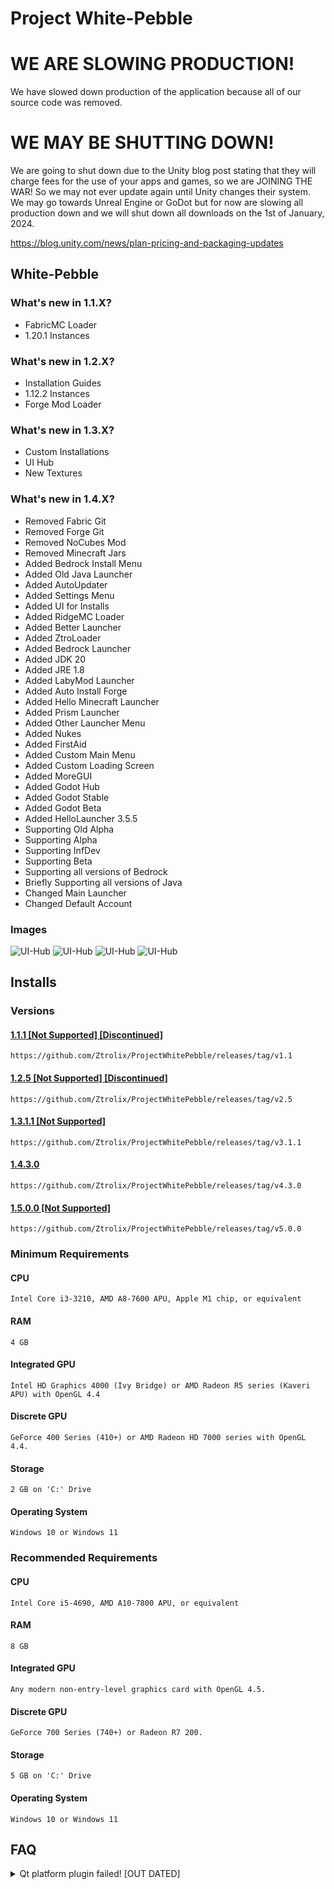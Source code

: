 # Project White-Pebble

# WE ARE SLOWING PRODUCTION!
We have slowed down production of the application because all of our source code was removed.

# WE MAY BE SHUTTING DOWN!
We are going to shut down due to the Unity blog post stating that they will charge fees for the use of your apps and games, so we are JOINING THE WAR! So we may not ever update again until Unity changes their system. We may go towards Unreal Engine or GoDot but for now are slowing all production down and we will shut down all downloads on the 1st of January, 2024.

https://blog.unity.com/news/plan-pricing-and-packaging-updates

## White-Pebble


### What's new in 1.1.X?

- FabricMC Loader
- 1.20.1 Instances

### What's new in 1.2.X?

- Installation Guides
- 1.12.2 Instances
- Forge Mod Loader

### What's new in 1.3.X?

- Custom Installations
- UI Hub
- New Textures

### What's new in 1.4.X?

- Removed Fabric Git
- Removed Forge Git
- Removed NoCubes Mod
- Removed Minecraft Jars
- Added Bedrock Install Menu
- Added Old Java Launcher
- Added AutoUpdater
- Added Settings Menu
- Added UI for Installs
- Added RidgeMC Loader
- Added Better Launcher
- Added ZtroLoader
- Added Bedrock Launcher
- Added JDK 20
- Added JRE 1.8
- Added LabyMod Launcher
- Added Auto Install Forge
- Added Hello Minecraft Launcher
- Added Prism Launcher
- Added Other Launcher Menu
- Added Nukes
- Added FirstAid
- Added Custom Main Menu
- Added Custom Loading Screen
- Added MoreGUI
- Added Godot Hub
- Added Godot Stable
- Added Godot Beta
- Added HelloLauncher 3.5.5
- Supporting Old Alpha 
- Supporting Alpha
- Supporting InfDev
- Supporting Beta
- Supporting all versions of Bedrock
- Briefly Supporting all versions of Java
- Changed Main Launcher
- Changed Default Account

### Images

![UI-Hub](https://github.com/Ztrolix/ProjectWhitePebble/blob/main/ui-hub.png?raw=true)
![UI-Hub](https://github.com/Ztrolix/ProjectWhitePebble/blob/main/java.png?raw=true)
![UI-Hub](https://github.com/Ztrolix/ProjectWhitePebble/blob/main/old-java.png?raw=true)
![UI-Hub](https://github.com/Ztrolix/ProjectWhitePebble/blob/main/bedrock.png?raw=true)

## Installs

### Versions
#### [1.1.1 [Not Supported] [Discontinued]](https://github.com/Ztrolix/ProjectWhitePebble/releases/tag/v1.1)
    https://github.com/Ztrolix/ProjectWhitePebble/releases/tag/v1.1
#### [1.2.5 [Not Supported] [Discontinued]](https://github.com/Ztrolix/ProjectWhitePebble/releases/tag/v2.5)
    https://github.com/Ztrolix/ProjectWhitePebble/releases/tag/v2.5
#### [1.3.1.1 [Not Supported]](https://github.com/Ztrolix/ProjectWhitePebble/releases/tag/v3.1.1)
    https://github.com/Ztrolix/ProjectWhitePebble/releases/tag/v3.1.1
#### [1.4.3.0](https://github.com/Ztrolix/ProjectWhitePebble/releases/tag/v4.3.0)
    https://github.com/Ztrolix/ProjectWhitePebble/releases/tag/v4.3.0
#### [1.5.0.0 [Not Supported]](https://github.com/Ztrolix/ProjectWhitePebble/releases/tag/v4.4.Preview1)
    https://github.com/Ztrolix/ProjectWhitePebble/releases/tag/v5.0.0

### Minimum Requirements	

#### CPU
    Intel Core i3-3210, AMD A8-7600 APU, Apple M1 chip, or equivalent
#### RAM
    4 GB
#### Integrated GPU
    Intel HD Graphics 4000 (Ivy Bridge) or AMD Radeon R5 series (Kaveri APU) with OpenGL 4.4
#### Discrete GPU   
    GeForce 400 Series (410+) or AMD Radeon HD 7000 series with OpenGL 4.4.
#### Storage
    2 GB on 'C:' Drive
#### Operating System
    Windows 10 or Windows 11

### Recommended Requirements	

#### CPU
    Intel Core i5-4690, AMD A10-7800 APU, or equivalent
#### RAM
    8 GB
#### Integrated GPU
    Any modern non-entry-level graphics card with OpenGL 4.5.
#### Discrete GPU   
    GeForce 700 Series (740+) or Radeon R7 200.
#### Storage
    5 GB on 'C:' Drive
#### Operating System
    Windows 10 or Windows 11

## FAQ

<details>
<summary>Qt platform plugin failed! [OUT DATED]</summary>

##### Output
This application failed to start because it could not find or load the Qt platform plugin "windows"

Reinstalling the application may fix this problem.

![Photo](https://github.com/Ztrolix/ProjectWhitePebble/blob/main/qtfailed.png?raw=true)

#### How to fix

##### Way 1
1. Uninstall Project White-Pebble
2. Reinstall Project White-Pebble

> if all of these options fail for you wou will have to go to "Other Launchers" in the hub.

</details>
